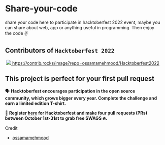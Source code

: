 # Share-your-code 
share your code here to participate in hacktoberfest 2022 event, maybe you can share about web, app or anything useful in programming.  Then enjoy the code ✌️

## Contributors of `Hacktoberfest 2022`

<div align="center">

<a href="https://github.com/Haritsdev0981/share-your-code/graphs/contributors">
  <img src="https://contrib.rocks/image?repo=Haritsdev0981/share-your-code" />
  https://contrib.rocks/image?repo=ossamamehmood/Hacktoberfest2022
</a>
  
  </div>

## This project is perfect for your first pull request

🗣 **Hacktoberfest encourages participation in the open source community, which grows bigger every year. Complete the challenge and earn a limited edition T-shirt.**

📢 **Register [here](https://hacktoberfest.digitalocean.com) for Hacktoberfest and make four pull requests (PRs) between October 1st-31st to grab free SWAGS 🔥.**


Credit
* [ossamamehmood](https://github.com/ossamamehmood/Hacktoberfest2022)
